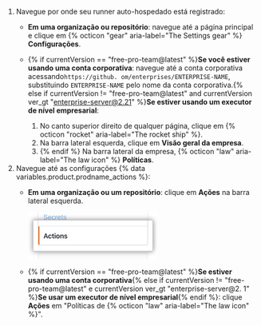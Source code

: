 1. Navegue por onde seu runner auto-hospedado está registrado:
   * **Em uma organização ou repositório**: navegue até a página principal e clique em {% octicon "gear" aria-label="The Settings gear" %} **Configurações**.
   * {% if currentVersion == "free-pro-team@latest" %}**Se você estiver usando uma conta corporativa**: navegue até a conta corporativa acessando`https://github. om/enterprises/ENTERPRISE-NAME`, substituindo `ENTERPRISE-NAME` pelo nome da conta corporativa.{% else if currentVersion != "free-pro-team@latest" and currentVersion ver_gt "enterprise-server@2.21" %}**Se estiver usando um executor de nível empresarial**:

     1. No canto superior direito de qualquer página, clique em {% octicon "rocket" aria-label="The rocket ship" %}.
     1. Na barra lateral esquerda, clique em **Visão geral da empresa**.
     1. {% endif %} Na barra lateral da empresa, {% octicon "law" aria-label="The law icon" %} **Políticas**.
1. Navegue até as configurações {% data variables.product.prodname_actions %}:
   * **Em uma organização ou um repositório**: clique em **Ações** na barra lateral esquerda.

     ![Configuração de ações](/assets/images/help/settings/settings-sidebar-actions.png)
   * {% if currentVersion == "free-pro-team@latest" %}**Se estiver usando uma conta corporativa**{% else if currentVersion != "free-pro-team@latest" e currentVersion ver_gt "enterprise-server@2. 1" %}**Se usar um executor de nível empresarial**{% endif %}: clique **Ações** em "Políticas de {% octicon "law" aria-label="The law icon" %}".
